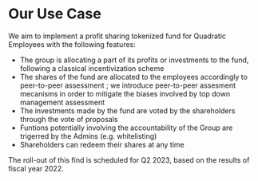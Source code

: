 # Our Use Case

We aim to implement a profit sharing tokenized fund for Quadratic Employees with the following features:

* The group is allocating a part of its profits or investments to the fund, following a classical incentivization scheme
* The shares of the fund are allocated to the employees accordingly to peer-to-peer assessment ; we introduce peer-to-peer assesment mecanisms in order to mitigate the biases involved by top down management assessment
* The investments made by the fund are voted by the shareholders through the vote of proposals
* Funtions potentially involving the accountability of the Group are trigerred by the Admins (e.g. whitelisting)
* Shareholders can redeem their shares at any time

The roll-out of this find is scheduled for Q2 2023, based on the results of fiscal year 2022.




